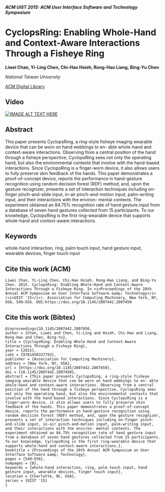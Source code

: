 
___ACM UIST 2015: ACM User Interface Software and Technology Symposium___

# CyclopsRing: Enabling Whole-Hand and Context-Aware Interactions Through a Fisheye Ring
__Liwei Chan, Yi-Ling Chen, Chi-Hao Hsieh, Rong-Hao Liang, Bing-Yu Chen__

_National Taiwan University_

[ACM Digital Library](https://dl.acm.org/doi/10.1145/2807442.2807450)

## Video
[![IMAGE ALT TEXT HERE](https://img.youtube.com/vi/mJkXNBAnA9M/0.jpg)](https://www.youtube.com/watch?v=mJkXNBAnA9M)

## Abstract
This paper presents CyclopsRing, a ring-style fisheye imaging wearable device that can be worn on hand webbings to en- able whole-hand and context-aware interactions. Observing from a central position of the hand through a fisheye perspective, CyclopsRing sees not only the operating hand, but also the environmental contexts that involve with the hand-based interactions. Since CyclopsRing is a finger-worn device, it also allows users to fully preserve skin feedback of the hands. This paper demonstrates a proof-of-concept device, reports the performance in hand-gesture recognition using random decision forest (RDF) method, and, upon the gesture recognizer, presents a set of interaction techniques including on-finger pinch-and-slide input, in-air pinch-and-motion input, palm-writing input, and their interactions with the environ- mental contexts. The experiment obtained an 84.75% recognition rate of hand gesture input from a database of seven hand gestures collected from 15 participants. To our knowledge, CyclopsRing is the first ring-wearable device that supports whole-hand and context-aware interactions.

## Keywords
whole-hand interaction, ring, palm touch input, hand gesture input, wearable devices, finger touch input

## Cite this work (ACM)
```
Liwei Chan, Yi-Ling Chen, Chi-Hao Hsieh, Rong-Hao Liang, and Bing-Yu Chen. 2015. CyclopsRing: Enabling Whole-Hand and Context-Aware Interactions Through a Fisheye Ring. In <i>Proceedings of the 28th Annual ACM Symposium on User Interface Software &amp; Technology</i> (<i>UIST '15</i>). Association for Computing Machinery, New York, NY, USA, 549–556. DOI:https://doi.org/10.1145/2807442.2807450
```

## Cite this work (Bibtex)
```
@inproceedings{10.1145/2807442.2807450,
author = {Chan, Liwei and Chen, Yi-Ling and Hsieh, Chi-Hao and Liang, Rong-Hao and Chen, Bing-Yu},
title = {CyclopsRing: Enabling Whole-Hand and Context-Aware Interactions Through a Fisheye Ring},
year = {2015},
isbn = {9781450337793},
publisher = {Association for Computing Machinery},
address = {New York, NY, USA},
url = {https://doi.org/10.1145/2807442.2807450},
doi = {10.1145/2807442.2807450},
abstract = {This paper presents CyclopsRing, a ring-style fisheye imaging wearable device that can be worn on hand webbings to en- able whole-hand and context-aware interactions. Observing from a central position of the hand through a fisheye perspective, CyclopsRing sees not only the operating hand, but also the environmental contexts that involve with the hand-based interactions. Since CyclopsRing is a finger-worn device, it also allows users to fully preserve skin feedback of the hands. This paper demonstrates a proof-of-concept device, reports the performance in hand-gesture recognition using random decision forest (RDF) method, and, upon the gesture recognizer, presents a set of interaction techniques including on-finger pinch-and-slide input, in-air pinch-and-motion input, palm-writing input, and their interactions with the environ- mental contexts. The experiment obtained an 84.75% recognition rate of hand gesture input from a database of seven hand gestures collected from 15 participants. To our knowledge, CyclopsRing is the first ring-wearable device that supports whole-hand and context-aware interactions.},
booktitle = {Proceedings of the 28th Annual ACM Symposium on User Interface Software &amp; Technology},
pages = {549–556},
numpages = {8},
keywords = {whole-hand interaction, ring, palm touch input, hand gesture input, wearable devices, finger touch input},
location = {Charlotte, NC, USA},
series = {UIST '15}
}
```